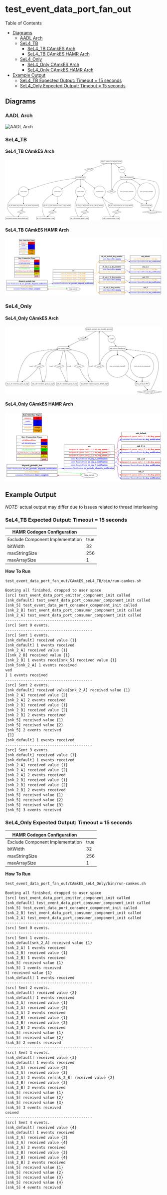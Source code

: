# test_event_data_port_fan_out

 Table of Contents
  * [Diagrams](#diagrams)
    * [AADL Arch](#aadl-arch)
    * [SeL4_TB](#sel4_tb)
      * [SeL4_TB CAmkES Arch](#sel4_tb-camkes-arch)
      * [SeL4_TB CAmkES HAMR Arch](#sel4_tb-camkes-hamr-arch)
    * [SeL4_Only](#sel4_only)
      * [SeL4_Only CAmkES Arch](#sel4_only-camkes-arch)
      * [SeL4_Only CAmkES HAMR Arch](#sel4_only-camkes-hamr-arch)
  * [Example Output](#example-output)
    * [SeL4_TB Expected Output: Timeout = 15 seconds](#sel4_tb-expected-output:-timeout-=-15-seconds)
    * [SeL4_Only Expected Output: Timeout = 15 seconds](#sel4_only-expected-output:-timeout-=-15-seconds)

## Diagrams
### AADL Arch
![AADL Arch](diagrams/aadl-arch.png)

### SeL4_TB
#### SeL4_TB CAmkES Arch
![SeL4_TB CAmkES Arch](diagrams/CAmkES-arch-SeL4_TB.svg)

#### SeL4_TB CAmkES HAMR Arch
![SeL4_TB CAmkES HAMR Arch](diagrams/CAmkES-HAMR-arch-SeL4_TB.svg)

### SeL4_Only
#### SeL4_Only CAmkES Arch
![SeL4_Only CAmkES Arch](diagrams/CAmkES-arch-SeL4_Only.svg)

#### SeL4_Only CAmkES HAMR Arch
![SeL4_Only CAmkES HAMR Arch](diagrams/CAmkES-HAMR-arch-SeL4_Only.svg)

## Example Output
*NOTE:* actual output may differ due to issues related to thread interleaving
### SeL4_TB Expected Output: Timeout = 15 seconds

  |HAMR Codegen Configuration| |
  |--|--|
  |Exclude Component Implementation | true |
  |bitWidth | 32 |
  |maxStringSize | 256 |
  |maxArraySize | 1 |


  **How To Run**
  ```
  test_event_data_port_fan_out/CAmkES_seL4_TB/bin/run-camkes.sh
  ```

  ```
  Booting all finished, dropped to user space
  [src] test_event_data_port_emitter_component_init called
  [snk_default] test_event_data_port_consumer_component_init called
  [snk_5] test_event_data_port_consumer_component_init called
  [snk_2_B] test_event_data_port_consumer_component_init called
  [snk_2_A] test_event_data_port_consumer_component_init called
  ---------------------------------------
  [src] Sent 0 events.
  ---------------------------------------
  [src] Sent 1 events.
  [snk_default] received value {1}
  [snk_default] 1 events received
  [snk_2_A] received value {1}
  [[snk_2_B] received value {1}
  [snk_2_B] 1 events recei[snk_5] received value {1}
  [snk_5snk_2_A] 1 events received
  ved
  ] 1 events received
  ---------------------------------------
  [src] Sent 2 events.
  [snk_default] received value[snk_2_A] received value {1}
  [snk_2_A] received value {2}
  [snk_2_A] 2 events received
  [snk_2_B] received value {1}
  [snk_2_B] received value {2}
  [snk_2_B] 2 events received
  [snk_5] received value {1}
  [snk_5] received value {2}
  [snk_5] 2 events received
   {1}
  [snk_default] 1 events received
  ---------------------------------------
  [src] Sent 3 events.
  [snk_default] received value {1}
  [snk_default] 1 events received
  [snk_2_A] received value {1}
  [snk_2_A] received value {2}
  [snk_2_A] 2 events received
  [snk_2_B] received value {1}
  [snk_2_B] received value {2}
  [snk_2_B] 2 events received
  [snk_5] received value {1}
  [snk_5] received value {2}
  [snk_5] received value {3}
  [snk_5] 3 events received

  ```

### SeL4_Only Expected Output: Timeout = 15 seconds

  |HAMR Codegen Configuration| |
  |--|--|
  |Exclude Component Implementation | true |
  |bitWidth | 32 |
  |maxStringSize | 256 |
  |maxArraySize | 1 |


  **How To Run**
  ```
  test_event_data_port_fan_out/CAmkES_seL4_Only/bin/run-camkes.sh
  ```

  ```
  Booting all finished, dropped to user space
  [src] test_event_data_port_emitter_component_init called
  [snk_default] test_event_data_port_consumer_component_init called
  [snk_5] test_event_data_port_consumer_component_init called
  [snk_2_B] test_event_data_port_consumer_component_init called
  [snk_2_A] test_event_data_port_consumer_component_init called
  ---------------------------------------
  [src] Sent 0 events.
  ---------------------------------------
  [src] Sent 1 events.
  [snk_defaul[snk_2_A] received value {1}
  [snk_2_A] 1 events received
  [snk_2_B] received value {1}
  [snk_2_B] 1 events received
  [snk_5] received value {1}
  [snk_5] 1 events received
  t] received value {1}
  [snk_default] 1 events received
  ---------------------------------------
  [src] Sent 2 events.
  [snk_default] received value {2}
  [snk_default] 1 events received
  [snk_2_A] received value {1}
  [snk_2_A] received value {2}
  [snk_2_A] 2 events received
  [snk_2_B] received value {1}
  [snk_2_B] received value {2}
  [snk_2_B] 2 events received
  [snk_5] received value {1}
  [snk_5] received value {2}
  [snk_5] 2 events received
  ---------------------------------------
  [src] Sent 3 events.
  [snk_default] received value {3}
  [snk_default] 1 events received
  [snk_2_A] received value {2}
  [snk_2_A] received value {3}
  [snk_2_A] 2 events re[snk_2_B] received value {2}
  [snk_2_B] received value {3}
  [snk_2_B] 2 events received
  [snk_5] received value {1}
  [snk_5] received value {2}
  [snk_5] received value {3}
  [snk_5] 3 events received
  ceived
  ---------------------------------------
  [src] Sent 4 events.
  [snk_default] received value {4}
  [snk_default] 1 events received
  [snk_2_A] received value {3}
  [snk_2_A] received value {4}
  [snk_2_A] 2 events received
  [snk_2_B] received value {3}
  [snk_2_B] received value {4}
  [snk_2_B] 2 events received
  [snk_5] received value {1}
  [snk_5] received value {2}
  [snk_5] received value {3}
  [snk_5] received value {4}
  [snk_5] 4 events received

  ```